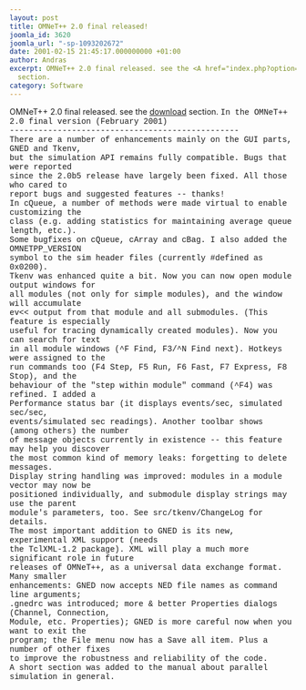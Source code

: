 ```yaml
---
layout: post
title: OMNeT++ 2.0 final released!
joomla_id: 3620
joomla_url: "-sp-1093202672"
date: 2001-02-15 21:45:17.000000000 +01:00
author: Andras
excerpt: OMNeT++ 2.0 final released. see the <A href="index.php?option=com_docman&task=cat_view&gid=1">download</A>
  section.
category: Software
---
```

OMNeT++ 2.0 final released. see the <A href="index.php?option=com_docman&task=cat_view&gid=1">download</A> section. <FONT face="courier new, courier, mono">In the OMNeT++ 2.0 final version (February 2001)<BR>------------------------------------------------<BR>There are a number of enhancements mainly on the GUI parts, GNED and Tkenv,<BR>but the simulation API remains fully compatible. Bugs that were reported<BR>since the 2.0b5 release have largely been fixed. All those who cared to<BR>report bugs and suggested features -- thanks!<BR>In cQueue, a number of methods were made virtual to enable customizing the<BR>class (e.g. adding statistics for maintaining average queue length, etc.).<BR>Some bugfixes on cQueue, cArray and cBag. I also added the OMNETPP_VERSION<BR>symbol to the sim header files (currently #defined as 0x0200).<BR>Tkenv was enhanced quite a bit. Now you can now open module output windows for<BR>all modules (not only for simple modules), and the window will accumulate<BR>ev&lt;&lt; output from that module and all submodules. (This feature is especially<BR>useful for tracing dynamically created modules). Now you can search for text<BR>in all module windows (^F Find, F3/^N Find next). Hotkeys were assigned to the<BR>run commands too (F4 Step, F5 Run, F6 Fast, F7 Express, F8 Stop), and the<BR>behaviour of the "step within module" command (^F4) was refined. I added a<BR>Performance status bar (it displays events/sec, simulated sec/sec,<BR>events/simulated sec readings). Another toolbar shows (among others) the number<BR>of message objects currently in existence -- this feature may help you discover<BR>the most common kind of memory leaks: forgetting to delete messages.<BR>Display string handling was improved: modules in a module vector may now be<BR>positioned individually, and submodule display strings may use the parent<BR>module's parameters, too. See src/tkenv/ChangeLog for details.<BR>The most important addition to GNED is its new, experimental XML support (needs<BR>the TclXML-1.2 package). XML will play a much more significant role in future<BR>releases of OMNeT++, as a universal data exchange format. Many smaller<BR>enhancements: GNED now accepts NED file names as command line arguments;<BR>.gnedrc was introduced; more &amp; better Properties dialogs (Channel, Connection,<BR>Module, etc. Properties); GNED is more careful now when you want to exit the<BR>program; the File menu now has a Save all item. Plus a number of other fixes<BR>to improve the robustness and reliability of the code.<BR>A short section was added to the manual about parallel simulation in general. </FONT>
